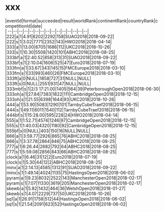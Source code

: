 # xxx


|eventId|format|succeeded|result|worldRank|continentRank|countryRank|competitionId|date|  
|	--|--|--|--|--|--|--|--|--|--|--|--|--|--|--|  
|222|a|1|4.91|8202|2292|158|SUAO2018|2018-09-22|  
|222|s|1|3.02|7771|2352|143|HWO2018|2018-04-14|  
|333|a|1|13.00|6705|1686|112|UKC2018|2018-10-26|  
|333|s|1|10.30|5508|1420|101|ABHC2018|2018-08-25|  
|333bf|a|1|2:40.52|858|313|31|SUAO2018|2018-09-22|  
|333bf|s|1|2:10.04|1606|525|47|Euro2018|2018-07-19|  
|333fm|a|1|33.67|343|145|15|FMCEurope2018|2018-03-10|  
|333fm|s|1|33|993|460|26|FMCEurope2018|2018-03-10|  
|333ft|a|0|NULL|1858|727|31|NULL|NULL|  
|333ft|s|0|NULL|2551|931|47|NULL|NULL|  
|333mbf|s|1|2/3 17:21.00|1405|564|39|PeterboroughOpen2018|2018-06-30|  
|333oh|a|1|27.84|7383|1822|111|CambridgeOpen2018|2018-12-15|  
|333oh|s|1|21.55|6398|1644|93|UKC2018|2018-10-26|  
|444|a|1|53.90|5083|1290|101|TarnbyCubeTraef2018|2018-06-15|  
|444|s|1|49.11|6011|1540|112|TarnbyCubeTraef2018|2018-06-15|  
|444bf|s|1|15:28.00|595|228|24|HWO2018|2018-04-14|  
|555|a|1|1:52.71|4574|1246|97|CambridgeOpen2018|2018-12-15|  
|555|s|1|1:40.03|4320|1180|92|CambridgeOpen2018|2018-12-15|  
|555bf|s|0|NULL|403|150|16|NULL|NULL|  
|666|a|1|3:59.77|2926|865|76|ABHC2018|2018-08-25|  
|666|s|1|3:37.78|2864|846|75|ABHC2018|2018-08-25|  
|777|a|1|6:26.44|2682|792|64|ABHC2018|2018-08-25|  
|777|s|1|5:59.08|2856|843|66|ABHC2018|2018-08-25|  
|clock|a|1|6.46|31|12|2|Euro2018|2018-07-19|  
|clock|s|1|5.30|44|12|2|ABHC2018|2018-08-25|  
|minx|a|1|2:14.13|4585|1312|91|SUAO2018|2018-09-22|  
|minx|s|1|1:49.14|4024|1135|75|HastingsOpen2018|2018-06-02|  
|pyram|a|1|9.23|8032|2522|143|ManchesterOpen2018|2018-02-17|  
|pyram|s|1|7.07|11330|3619|205|ManchesterOpen2018|2018-02-17|  
|skewb|a|1|5.82|1432|464|36|WelshOpen2018|2018-01-27|  
|skewb|s|1|4.07|2229|737|50|UKC2018|2018-10-26|  
|sq1|a|1|26.91|1758|512|44|HastingsOpen2018|2018-06-02|  
|sq1|s|1|21.54|2091|623|52|HastingsOpen2018|2018-06-02|  
